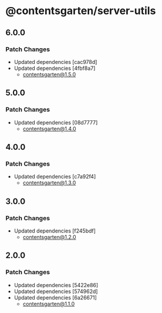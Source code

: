 # @contentsgarten/server-utils

## 6.0.0

### Patch Changes

- Updated dependencies [cac978d]
- Updated dependencies [4fbf8a7]
  - contentsgarten@1.5.0

## 5.0.0

### Patch Changes

- Updated dependencies [08d7777]
  - contentsgarten@1.4.0

## 4.0.0

### Patch Changes

- Updated dependencies [c7a92f4]
  - contentsgarten@1.3.0

## 3.0.0

### Patch Changes

- Updated dependencies [f245bdf]
  - contentsgarten@1.2.0

## 2.0.0

### Patch Changes

- Updated dependencies [5422e86]
- Updated dependencies [574962d]
- Updated dependencies [6a26671]
  - contentsgarten@1.1.0
